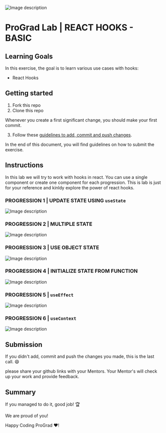 ![Image description](https://i1.faceprep.in/ProGrad/prograd-logo.png)

# ProGrad Lab | REACT HOOKS - BASIC

## Learning Goals

In this exercise, the goal is to learn various use cases with hooks:

- React Hooks

## Getting started

1. Fork this repo
2. Clone this repo

Whenever you create a first significant change, you should make your first commit.

3. Follow these [guidelines to add, commit and push changes](https://github.com/FACEPrep-ProGrad/general-guidelines-labs-project-builders.git).

In the end of this document, you will find guidelines on how to submit the exercise.

## Instructions
In this lab we will try to work with hooks in react. You can use a single component or create one component for each progression. This is lab is just for your reference and kinldy explore the power of react hooks.

### PROGRESSION 1 | UPDATE STATE USING `useState`
![Image description](https://i1.faceprep.in/ProGrad/bh1.gif)

### PROGRESSION 2 | MULTIPLE STATE
![Image description](https://i1.faceprep.in/ProGrad/bh2.gif)

### PROGRESSION 3 | USE OBJECT STATE
![Image description](https://i1.faceprep.in/ProGrad/bh3.gif)

### PROGRESSION 4 | INITIALIZE STATE FROM FUNCTION
![Image description](https://i1.faceprep.in/ProGrad/bh4.gif)

### PROGRESSION 5 | `useEffect`
![Image description](https://i1.faceprep.in/ProGrad/bh5.gif)

### PROGRESSION 6 | `useContext`
![Image description](https://i1.faceprep.in/ProGrad/bh6.gif)

## Submission

If you didn't add, commit and push the changes you made, this is the last call. :smile:

please share your github links with your Mentors. Your Mentor's will check up your work and provide feedback. 

## Summary

If you managed to do it, good job! :trophy:

We are proud of you!

Happy Coding ProGrad ❤️!

